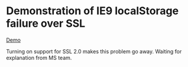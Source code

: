 # Demonstration of IE9 localStorage failure over SSL

[Demo](https://danemacaulay.github.io/ie9-local-storage-issue/)

Turning on support for SSL 2.0 makes this problem go away. Waiting for explanation from MS team.
